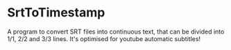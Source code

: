 # SrtToTimestamp

A program to convert SRT files into continuous text, that can be divided into 1/1, 2/2 and 3/3 lines. It's optimised for youtube automatic subtitles!
